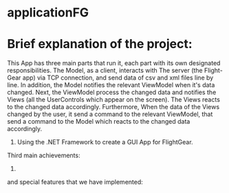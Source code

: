 # applicationFG

# Brief explanation of the project:

This App has three main parts that run it, each part with its own designated responsibilities.
The Model, as a client, interacts with The server (the Flight-Gear app) via TCP connection, and send data of csv and xml files line by line.
In addition, the Model notifies the relevant ViewModel when it's data changed. Next, the ViewModel process the changed data and notifies the Views (all the UserControls which appear on the screen). The Views reacts to the changed data accordingly.
Furthermore, When the data of the Views changed by the user, it send a command to the relevant ViewModel, that send a command to the Model which reacts to the changed data accordingly. 










1) Using the .NET Framework to create a GUI App for FlightGear.

Third main achievements:

1)


and special features that we have implemented:
